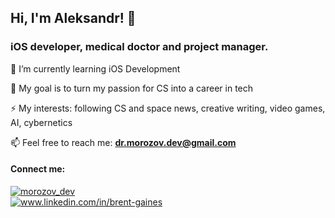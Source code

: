 ## Hi, I'm Aleksandr! 👋

### iOS developer, medical doctor and project manager.

🌱  I’m currently learning iOS Development 
 
🔭  My goal is to turn my passion for CS into a career in tech

⚡ My interests: following CS and space news, creative writing, video games, AI, cybernetics
 
📫  Feel free to reach me: **dr.morozov.dev@gmail.com**
#### Connect me:
<p align="left"> <a href="https://twitter.com/morozov_dev" target="blank"><img src="https://img.shields.io/twitter/follow/morozov_dev?logo=twitter&style=for-the-badge" alt="morozov_dev" </p></a><br>
 <a href="https://linkedin.com/in/aleksandr-mor" target="blank"><img align="center" src="https://img.shields.io/badge/LinkedIn-0077B5?style=for-the-badge&logo=linkedin&logoColor=white" alt="www.linkedin.com/in/brent-gaines"/></a>
</p>
